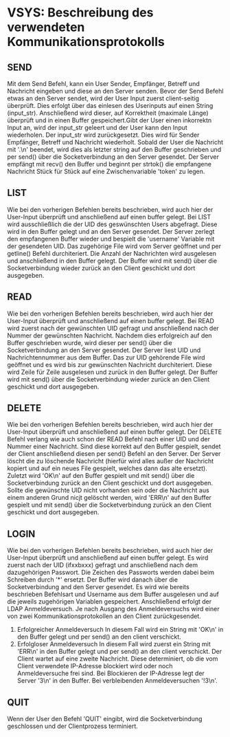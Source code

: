 # VSYS: Beschreibung des verwendeten Kommunikationsprotokolls

## SEND
Mit dem Send Befehl, kann ein User Sender, Empfänger, Betreff und Nachricht eingeben und diese an den Server senden.
Bevor der Send Befehl etwas an den Server sendet, wird der User Input zuerst client-seitig überprüft. Dies erfolgt über das einlesen des Userinputs auf einen String (input\_str). Anschließend wird dieser, auf Korrektheit (maximale Länge) überprüft und in einen Buffer gespeichert.Gibt der User einen inkorrektn Input an, wird der input\_str geleert und der User kann den Input wiederholen. Der input\_str wird zurückgesetzt. Dies wird für Sender Empfänger, Betreff und Nachricht wiederholt. 
Sobald der User die Nachricht mit '.\n' beendet, wird dies als letzter string auf den Buffer geschrieben und per send() über die Socketverbindung an den Server gesendet.
Der Server empfängt mit recv() den Buffer und beginnt per strtok() die empfangene Nachricht Stück für Stück auf eine Zwischenvariable 'token' zu legen.


## LIST
Wie bei den vorherigen Befehlen bereits beschrieben, wird auch hier der User-Input überprüft und anschließend auf einen buffer gelegt. Bei LIST wird ausschließlich die der UID des geswünschten Users abgefragt. Diese wird in den Buffer gelegt und an den Server gesendet. 
Der Server zerlegt den empfangenen Buffer wieder und bespielt die 'username' Variable mit der gesendeten UID. Das zugehörige File wird vom Server geöffnet und per getline() Befehl durchiteriert. Die Anzahl der Nachrichten wird ausgelesen und anschließend in den Buffer gelegt. Der Buffer wird mit send() über die Socketverbindung wieder zurück an den Client geschickt und dort ausgegeben.

## READ
Wie bei den vorherigen Befehlen bereits beschrieben, wird auch hier der User-Input überprüft und anschließend auf einen buffer gelegt. Bei READ wird zuerst nach der gewünschten UID gefragt und anschließend nach der Nummer der gewünschten Nachricht. Nachdem dies erfolgreich auf den Buffer geschrieben wurde, wird dieser per send() über die Socketverbindung an den Server gesendet.
Der Server liest UID und Nachrichtennummer aus dem Buffer. Das zur UID gehörende File wird geöffnet und es wird bis zur gewünschten Nachricht durchiteriert. Diese wird Zeile für Zeile ausgelesen und zurück in den Buffer gelegt. Der Buffer wird mit send() über die Socketverbindung wieder zurück an den Client geschickt und dort ausgegeben.

## DELETE
Wie bei den vorherigen Befehlen bereits beschrieben, wird auch hier der User-Input überprüft und anschließend auf einen buffer gelegt. Der DELETE Befehl verlang wie auch schon der READ Befehl nach einer UID und der Nummer einer Nachricht. Sind diese korrekt auf den Buffer gespielt, sendet der Client anschließend diesen per send() Befehl an den Server.
Der Server löscht die zu löschende Nachricht (hierfür wird alles außer der Nachricht kopiert und auf ein neues File gespielt, welches dann das alte ersetzt). Zuletzt wird 'OK\n' auf den Buffer gespielt und mit send() über die Socketverbindung zurück an den Client geschickt und dort ausgegeben.
Sollte die gewünschte UID nicht vorhanden sein oder die Nachricht aus einem anderen Grund nicjt gelöscht werden, wird 'ERR\n' auf den Buffer gespielt und mit send() über die Socketverbindung zurück an den Client geschickt und dort ausgegeben.

## LOGIN
Wie bei den vorherigen Befehlen bereits beschrieben, wird auch hier der User-Input überprüft und anschließend auf einen buffer gelegt. Es wird zuerst nach der UID (ifxxbxxx) gefragt und anschließend nach dem dazugehörigen Passwort. Die Zeichen des Passworts werden dabei beim Schreiben durch '*' ersetzt. 
Der Buffer wird danach über die Socketverbindung and den Server gesendet.
Es wird wie bereits beschrieben Befehlsart und Username aus dem Buffer ausgelesen und auf die jeweils zugehörigen Variablen gespeichert. Anschließend erfolgt der LDAP Anmeldeversuch. Je nach Ausgang des Anmeldeversuchs wird einer von zwei Kommunikationsprotokollen an den Client zurückgesendet. 
1. Erfolgreicher Anmeldeversuch
    In diesem Fall wird ein String mit 'OK\n' in den Buffer gelegt und per send() an den client verschickt.
2. Erfolgloser Anmeldeversuch
    In diesem Fall wird zuerst ein String mit 'ERR\n' in den Buffer gelegt und per send() an den client verschickt. Der Client wartet auf eine zweite Nachricht. Diese determiniert, ob die vom Client verwendete IP-Adresse blockiert wird oder noch Anmeldeversuche frei sind. Bei Blockieren der IP-Adresse legt der Server '3\n' in den Buffer. Bei verbleibenden Anmeldeversuchen '!3\n'.
## QUIT
Wenn der User den Befehl 'QUIT' eingibt, wird die Socketverbindung geschlossen und der Clientprozess terminiert.